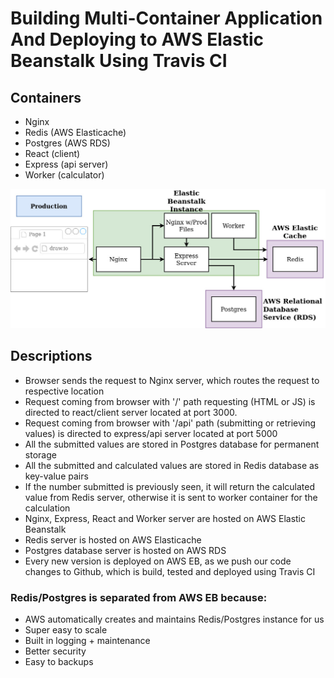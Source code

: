 # Building Multi-Container Application And Deploying to AWS Elastic Beanstalk Using Travis CI

## Containers
- Nginx
- Redis (AWS Elasticache)
- Postgres (AWS RDS)
- React (client)
- Express (api server)
- Worker (calculator)

![Docker flow diagram](./images/multi-docker-ci-aws-eb.jpg)

## Descriptions
- Browser sends the request to Nginx server, which routes the request to respective location
- Request coming from browser with '/' path requesting (HTML or JS) is directed to react/client server located at port 3000.
- Request coming from browser with '/api' path (submitting or retrieving values) is directed to express/api server located at port 5000
- All the submitted values are stored in Postgres database for permanent storage
- All the submitted and calculated values are stored in Redis database as key-value pairs
- If the number submitted is previously seen, it will return the calculated value from Redis server, otherwise it is sent to worker container for the calculation
- Nginx, Express, React and Worker server are hosted on AWS Elastic Beanstalk
- Redis server is hosted on AWS Elasticache
- Postgres database server is hosted on AWS RDS
- Every new version is deployed on AWS EB, as we push our code changes to Github, which is build, tested and deployed using Travis CI


### Redis/Postgres is separated from AWS EB because:
- AWS automatically creates and maintains Redis/Postgres instance for us
- Super easy to scale
- Built in logging + maintenance
- Better security
- Easy to backups
